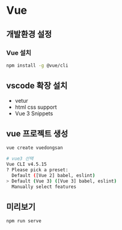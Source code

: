 # Vue

## 개발환경 설정

### Vue 설치

```bash
npm install -g @vue/cli
```

## vscode 확장 설치

- vetur
- html css support
- Vue 3 Snippets

## vue 프로젝트 생성

```bash
vue create vuedongsan

# vue3 선택
Vue CLI v4.5.15
? Please pick a preset:
  Default ([Vue 2] babel, eslint)
> Default (Vue 3) ([Vue 3] babel, eslint)
  Manually select features

```

## 미리보기

```bash
npm run serve
```
